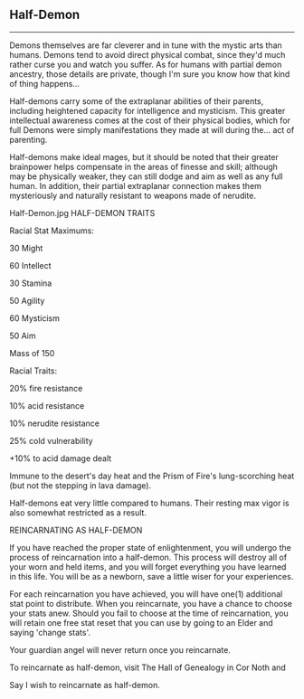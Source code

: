 ## Half-Demon

---

Demons themselves are far cleverer and in tune with the mystic arts than humans. Demons tend to avoid direct physical combat, since they'd much rather curse you and watch you suffer. As for humans with partial demon ancestry, those details are private, though I'm sure you know how that kind of thing happens...

Half-demons carry some of the extraplanar abilities of their parents, including heightened capacity for intelligence and mysticism. This greater intellectual awareness comes at the cost of their physical bodies, which for full Demons were simply manifestations they made at will during the... act of parenting.

Half-demons make ideal mages, but it should be noted that their greater brainpower helps compensate in the areas of finesse and skill; although may be physically weaker, they can still dodge and aim as well as any full human. In addition, their partial extraplanar connection makes them mysteriously and naturally resistant to weapons made of nerudite.

Half-Demon.jpg
HALF-DEMON TRAITS


Racial Stat Maximums:

30 Might

60 Intellect

30 Stamina

50 Agility

60 Mysticism

50 Aim

Mass of 150

Racial Traits:

20% fire resistance

10% acid resistance

10% nerudite resistance

25% cold vulnerability

+10% to acid damage dealt

Immune to the desert's day heat and the Prism of Fire's lung-scorching heat (but not the stepping in lava damage).

Half-demons eat very little compared to humans. Their resting max vigor is also somewhat restricted as a result.


REINCARNATING AS HALF-DEMON

If you have reached the proper state of enlightenment, you will undergo the process of reincarnation into a half-demon. This process will destroy all of your worn and held items, and you will forget everything you have learned in this life. You will be as a newborn, save a little wiser for your experiences.


For each reincarnation you have achieved, you will have one(1) additional stat point to distribute. When you reincarnate, you have a chance to choose your stats anew. Should you fail to choose at the time of reincarnation, you will retain one free stat reset that you can use by going to an Elder and saying 'change stats'.

Your guardian angel will never return once you reincarnate.


To reincarnate as half-demon, visit The Hall of Genealogy in Cor Noth and

Say I wish to reincarnate as half-demon.